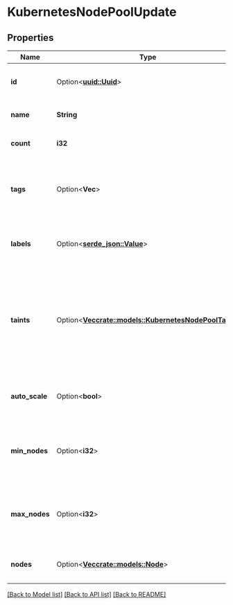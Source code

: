 # KubernetesNodePoolUpdate

## Properties

Name | Type | Description | Notes
------------ | ------------- | ------------- | -------------
**id** | Option<[**uuid::Uuid**](uuid::Uuid.md)> | A unique ID that can be used to identify and reference a specific node pool. | [optional][readonly]
**name** | **String** | A human-readable name for the node pool. | 
**count** | **i32** | The number of Droplet instances in the node pool. | 
**tags** | Option<**Vec<String>**> | An array containing the tags applied to the node pool. All node pools are automatically tagged `k8s`, `k8s-worker`, and `k8s:$K8S_CLUSTER_ID`. | [optional]
**labels** | Option<[**serde_json::Value**](.md)> | An object containing a set of Kubernetes labels. The keys and are values are both user-defined. | [optional]
**taints** | Option<[**Vec<crate::models::KubernetesNodePoolTaint>**](kubernetes_node_pool_taint.md)> | An array of taints to apply to all nodes in a pool. Taints will automatically be applied to all existing nodes and any subsequent nodes added to the pool. When a taint is removed, it is removed from all nodes in the pool. | [optional]
**auto_scale** | Option<**bool**> | A boolean value indicating whether auto-scaling is enabled for this node pool. | [optional]
**min_nodes** | Option<**i32**> | The minimum number of nodes that this node pool can be auto-scaled to. The value will be `0` if `auto_scale` is set to `false`. | [optional]
**max_nodes** | Option<**i32**> | The maximum number of nodes that this node pool can be auto-scaled to. The value will be `0` if `auto_scale` is set to `false`. | [optional]
**nodes** | Option<[**Vec<crate::models::Node>**](node.md)> | An object specifying the details of a specific worker node in a node pool. | [optional][readonly]

[[Back to Model list]](../README.md#documentation-for-models) [[Back to API list]](../README.md#documentation-for-api-endpoints) [[Back to README]](../README.md)


